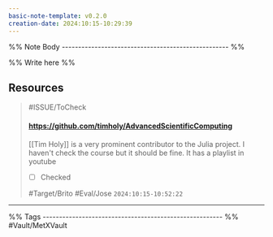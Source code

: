 ```yaml
---
basic-note-template: v0.2.0
creation-date: 2024:10:15-10:29:39
---
```


%% Note Body --------------------------------------------------- %%

%% Write here %%


## Resources

> #ISSUE/ToCheck 
> #### https://github.com/timholy/AdvancedScientificComputing
> 
>  [[Tim Holy]] is a very prominent contributor to the Julia project.
> I haven't check the course but it should be fine.
> It has a playlist in youtube
> 
> - [ ] Checked 
> 
> #Target/Brito #Eval/Jose
> `2024:10:15-10:52:22`


___

%% Tags ------------------------------------------------------- %%
#Vault/MetXVault 